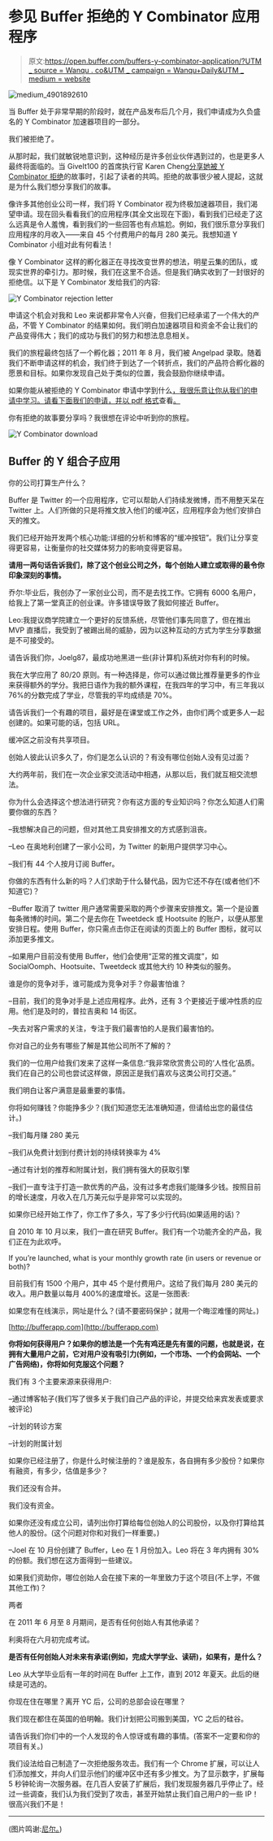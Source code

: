 # 参见 Buffer 拒绝的 Y Combinator 应用程序

> 原文:[https://open.buffer.com/buffers-y-combinator-application/?UTM _ source = Wanqu . co&UTM _ campaign = Wanqu+Daily&UTM _ medium = website](https://open.buffer.com/buffers-y-combinator-application/?utm_source=wanqu.co&utm_campaign=Wanqu+Daily&utm_medium=website)

![medium_4901892610](../Images/272c3f92c4efe939ef32167d7369611c.png)

当 Buffer 处于非常早期的阶段时，就在产品发布后几个月，我们申请成为久负盛名的 Y Combinator 加速器项目的一部分。

我们被拒绝了。

从那时起，我们就敏锐地意识到，这种经历是许多创业伙伴遇到过的，也是更多人最终将面临的。当 GiveIt100 的首席执行官 Karen Cheng[分享她被 Y Combinator 拒绝](https://medium.com/startup-lessons/135561d84ac6)的故事时，引起了读者的共鸣。拒绝的故事很少被人提起，这就是为什么我们想分享我们的故事。

像许多其他创业公司一样，我们将 Y Combinator 视为终极加速器项目，我们渴望申请。现在回头看看我们的应用程序(其全文出现在下面)，看到我们已经走了这么远真是令人羞愧，看到我们的一些回答也有点尴尬。例如，我们很乐意分享我们应用程序的月收入——来自 45 个付费用户的每月 280 美元。我想知道 Y Combinator 小组对此有何看法！

像 Y Combinator 这样的孵化器正在寻找改变世界的想法，明星云集的团队，或现实世界的牵引力。那时候，我们在这里不合适。但是我们确实收到了一封很好的拒绝信。以下是 Y Combinator 发给我们的内容:

![Y Combinator rejection letter](../Images/d1078b4325fc3f95e098694996ab37d4.png)

申请这个机会对我和 Leo 来说都非常令人兴奋，但我们已经承诺了一个伟大的产品，不管 Y Combinator 的结果如何。我们明白加速器项目和资金不会让我们的产品变得伟大；我们的成功与我们的努力和想法息息相关。

我们的旅程最终包括了一个孵化器；2011 年 8 月，我们被 Angelpad 录取。随着我们不断申请这样的机会，我们终于到达了一个转折点，我们的产品符合孵化器的愿景和目标。如果你发现自己处于类似的位置，我会鼓励你继续申请。

如果你能从被拒绝的 Y Combinator 申请中学到什么[，我很乐意让你从我们的申请中学习。请看下面我们的申请，并以 pdf 格式](http://www.quora.com/Y-Combinator/Is-there-an-example-of-a-rejected-or-a-not-so-good-YC-application?srid=5gC&share=1)查看[。](https://buffer.com/resources/content/images/wp-content/uploads/2014/03/BuffersYCombinatorApplication.pdf)

你有拒绝的故事要分享吗？我很想在评论中听到你的旅程。

![Y Combinator download](../Images/de0fd3e8f58d437012f76af99a78e775.png)

## Buffer 的 Y 组合子应用

你的公司打算生产什么？

Buffer 是 Twitter 的一个应用程序，它可以帮助人们持续发微博，而不用整天呆在 Twitter 上。人们所做的只是将推文放入他们的缓冲区，应用程序会为他们安排白天的推文。

我们已经开始开发两个核心功能:详细的分析和博客的“缓冲按钮”。我们让分享变得更容易，让衡量你的社交媒体努力的影响变得更容易。

**请用一两句话告诉我们，除了这个创业公司之外，每个创始人建立或取得的最令你印象深刻的事情。**

乔尔:毕业后，我创办了一家创业公司，而不是去找工作。它拥有 6000 名用户，给我上了第一堂真正的创业课。许多错误导致了我如何接近 Buffer。

Leo:我提议商学院建立一个更好的反馈系统，尽管他们事先同意了，但在推出 MVP 直播后，我受到了被踢出局的威胁，因为以这种互动的方式为学生分享数据是不可接受的。

请告诉我们你，Joelg87，最成功地黑进一些(非计算机)系统对你有利的时候。

我在大学应用了 80/20 原则。有一种选择是，你可以通过做比推荐量更多的作业来获得额外的学分。我把日语作为我的额外课程，在我四年的学习中，有三年我以 76%的分数完成了学业，尽管我的平均成绩是 70%。

请告诉我们一个有趣的项目，最好是在课堂或工作之外，由你们两个或更多人一起创建的。如果可能的话，包括 URL。

缓冲区之前没有共享项目。

创始人彼此认识多久了，你们是怎么认识的？有没有哪位创始人没有见过面？

大约两年前，我们在一次企业家交流活动中相遇，从那以后，我们就互相交流想法。

你为什么会选择这个想法进行研究？你有这方面的专业知识吗？你怎么知道人们需要你做的东西？

–我想解决自己的问题，但对其他工具安排推文的方式感到沮丧。

–Leo 在奥地利创建了一家小公司，为 Twitter 的新用户提供学习中心。

–我们有 44 个人按月订阅 Buffer。

你做的东西有什么新的吗？人们求助于什么替代品，因为它还不存在(或者他们不知道它)？

–Buffer 取消了 twitter 用户通常需要采取的两个步骤来安排推文。第一个是设置每条微博的时间。第二个是去你在 Tweetdeck 或 Hootsuite 的账户，以便从那里安排日程。使用 Buffer，你只需点击你正在阅读的页面上的 Buffer 图标，就可以添加更多推文。

–如果用户目前没有使用 Buffer，他们会使用“正常的推文调度”，如 SocialOomph、Hootsuite、Tweetdeck 或其他大约 10 种类似的服务。

谁是你的竞争对手，谁可能成为竞争对手？你最害怕谁？

–目前，我们的竞争对手是上述应用程序。此外，还有 3 个更接近于缓冲性质的应用。他们是及时的，普拉吉奥和 14 街区。

–失去对客户需求的关注，专注于我们最害怕的人是我们最害怕的。

你对自己的业务有哪些了解是其他公司所不了解的？

我们的一位用户给我们发来了这样一条信息:“我非常欣赏贵公司的‘人性化’品质。我们在自己的公司也尝试这样做，原因正是我们喜欢与这类公司打交道。”

我们明白让客户满意是最重要的事情。

你将如何赚钱？你能挣多少？(我们知道您无法准确知道，但请给出您的最佳估计。)

–我们每月赚 280 美元

–我们从免费计划到付费计划的持续转换率为 4%

–通过有计划的推荐和附属计划，我们拥有强大的获取引擎

–我们一直专注于打造一款优秀的产品，没有过多考虑我们能赚多少钱。按照目前的增长速度，月收入在几万美元似乎是非常可以实现的。

如果你已经开始工作了，你工作了多久，写了多少行代码(如果适用的话)？

自 2010 年 10 月以来，我们一直在研究 Buffer。我们有一个功能齐全的产品，我们正在为此欢呼。

If you’re launched, what is your monthly growth rate (in users or revenue or both)?

目前我们有 1500 个用户，其中 45 个是付费用户。这给了我们每月 280 美元的收入。用户数量以每月 400%的速度增长。这是一张图表:

如果您有在线演示，网址是什么？(请不要密码保护；就用一个晦涩难懂的网址。)

[http://bufferapp.com](http://bufferapp.com)

**你将如何获得用户？如果你的想法是一个先有鸡还是先有蛋的问题，也就是说，在拥有大量用户之前，它对用户没有吸引力(例如，一个市场、一个约会网站、一个广告网络)，你将如何克服这个问题？**

我们有 3 个主要来源来获得用户:

–通过博客帖子(我们写了很多关于我们自己产品的评论，并提交给来宾发表或要求被评论)

–计划的转诊方案

–计划的附属计划

如果你已经注册了，你是什么时候注册的？谁是股东，各自拥有多少股份？如果你有融资，有多少，估值是多少？

我们还没有合并。

我们没有资金。

如果你还没有成立公司，请列出你打算给每位创始人的公司股份，以及你打算给其他人的股份。(这个问题对你和对我们一样重要。)

–Joel 在 10 月份创建了 Buffer，Leo 在 1 月份加入。Leo 将在 3 年内拥有 30%的份额。我们想在这方面得到一些建议。

如果我们资助你，哪位创始人会在接下来的一年里致力于这个项目(不上学，不做其他工作)？

两者

在 2011 年 6 月至 8 月期间，是否有任何创始人有其他承诺？

利奥将在六月初完成考试。

**是否有任何创始人对未来有承诺(例如，完成大学学业、读研)，如果有，是什么？**

Leo 从大学毕业后有一年的时间在 Buffer 上工作，直到 2012 年夏天。此后的继续是可选的。

你现在住在哪里？离开 YC 后，公司的总部会设在哪里？

我们现在都住在英国的伯明翰。我们计划把公司搬到美国，YC 之后的硅谷。

请告诉我们你们中的一个人发现的令人惊讶或有趣的事情。(答案不一定要和你的项目有关。)

我们设法给自己制造了一次拒绝服务攻击。我们有一个 Chrome 扩展，可以让人们添加推文，并向人们显示他们的缓冲区中还有多少推文。为了显示数字，扩展每 5 秒钟轮询一次服务器。在几百人安装了扩展后，我们发现服务器几乎停止了。经过一些调查，我们认为我们受到了攻击，甚至开始禁止我们自己用户的一些 IP！很高兴我们不是！

***

(图片鸣谢:[尼尔。](http://www.flickr.com/photos/31878512@N06/4901892610/))